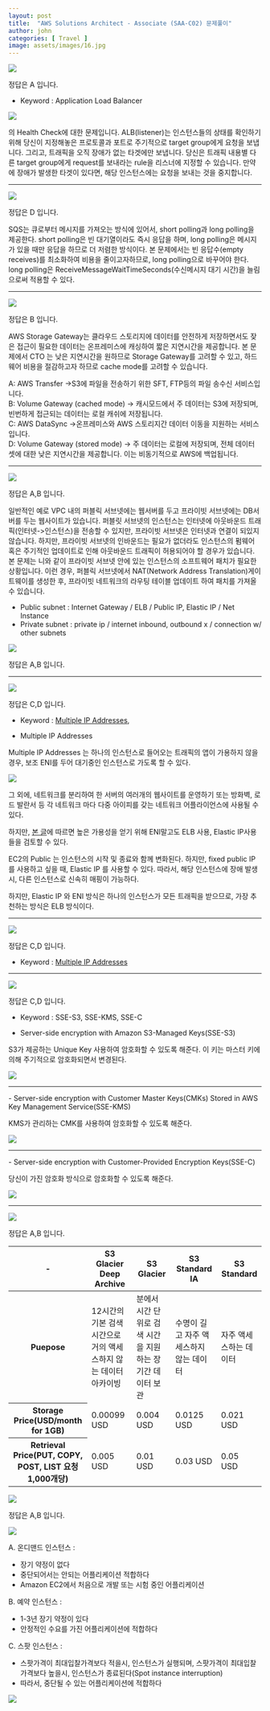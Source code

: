 ```yaml
---
layout: post
title:  "AWS Solutions Architect - Associate (SAA-C02) 문제풀이"
author: john
categories: [ Travel ]
image: assets/images/16.jpg
---
```


<img src="/assets/images/AWS/SAA_C02_01.PNG"/>

정답은 <span class="spoiler">A 입니다.</span>

- Keyword : Application Load Balancer

<img src="/assets/images/AWS/SAA_C02_01_01.png"/>

의 Health Check에 대한 문제입니다. ALB(listener)는 인스턴스들의 상태를 확인하기 위해 당신이 지정해놓은 프로토콜과 포트로 주기적으로 target group에게 요청을 보냅니다. 그리고, 트래픽을 오직 장애가 없는 타겟에만 보냅니다. 당신은 트래픽 내용별 다른 target group에게 request를 보내라는 rule을 리스너에 지정할 수 있습니다. 만약에 장애가 발생한 타겟이 있다면, 해당 인스턴스에는 요청을 보내는 것을 중지합니다.
<hr>
<img src="/assets/images/AWS/SAA_C02_02.PNG"/>

정답은 <span class="spoiler">D 입니다.</span>

SQS는 큐로부터 메시지를 가져오는 방식에 있어서, short polling과 long polling을 제공한다. short polling은 빈 대기열이라도 즉시 응답을 하며, long polling은 메시지가 있을 때만 응답을 하므로 더 저렴한 방식이다. 본 문제에서는 빈 응답수(empty receives)를 최소화하여 비용을 줄이고자하므로, long polling으로 바꾸어야 한다. long polling은 ReceiveMessageWaitTimeSeconds(수신메시지 대기 시간)을 늘림으로써 적용할 수 있다. 
<hr>
<img src="/assets/images/AWS/SAA_C02_03.PNG"/>

정답은 <span class="spoiler">B 입니다.</span>

AWS Storage Gateway는 클라우드 스토리지에 데이터를 안전하게 저장하면서도 잦은 접근이 필요한 데이터는 온프레미스에 캐싱하여 짧은 지연시간을 제공합니다. 본 문제에서 CTO 는 낮은 지연시간을 원하므로 Storage Gateway를 고려할 수 있고, 하드웨어 비용을 절감하고자 하므로 cache mode를 고려할 수 있습니다.

A: AWS Transfer ->S3에 파일을 전송하기 위한 SFT, FTP등의 파일 송수신 서비스입니다.<br/>
B: Volume Gateway (cached mode) -> 캐시모드에서 주 데이터는 S3에 저장되며, 빈번하게 접근되는 데이터는 로컬 캐쉬에 저장됩니다. <br/>
C: AWS DataSync ->온프레미스와 AWS 스토리지간 데이터 이동을 지원하는 서비스입니다.<br/>
D: Volume Gateway (stored mode) -> 주 데이터는 로컬에 저장되며, 전체 데이터 셋에 대한 낮은 지연시간을 제공합니다. 이는 비동기적으로 AWS에 백업됩니다. <br/>
<hr>
<img class="question" src="/assets/images/AWS/SAA_C02_04.PNG"/>

정답은 <span class="spoiler">A,B 입니다.</span>

일반적인 예로 VPC 내의 퍼블릭 서브넷에는 웹서버를 두고 프라이빗 서브넷에는 DB서버를 두는 웹사이트가 있습니다. 퍼블릿 서브넷의 인스턴스는 인터넷에 아웃바운드 트래픽(인터넷->인스턴스)을 전송할 수 있지만, 프라이빗 서브넷은 인터넷과 연결이 되있지 않습니다. 하지만, 프라이빗 서브넷의 인바운드는 필요가 없더라도 인스턴스의 펌웨어 혹은 주기적인 업데이트로 인해 아웃바운드 트래픽이 허용되어야 할 경우가 있습니다. 본 문제는 니와 같이 프라이빗 서브넷 안에 있는 인스턴스의 소프트웨어 패치가 필요한 상황입니다. 이런 경우, 퍼블릭 서브넷에서 NAT(Network Address Translation)게이트웨이를 생성한 후, 프라이빗 네트워크의 라우팅 테이블 업데이트 하여 패치를 가져올 수 있습니다. 

- Public subnet : Internet Gateway / ELB / Public IP, Elastic IP / Net Instance
- Private subnet : private ip / internet inbound, outbound x / connection w/ other subnets

<img class="question" src="/assets/images/AWS/SAA_C02_05.PNG"/>

정답은 <span class="spoiler">A,B 입니다.</span>

<hr>
<img src="/assets/images/AWS/SAA_C02_06.PNG"/>

정답은 <span class="spoiler">C,D 입니다.</span>

- Keyword : <a href="https://docs.aws.amazon.com/AWSEC2/latest/UserGuide/MultipleIP.html">Multiple IP Addresses</a>, 

- Multiple IP Addresses

Multiple IP Addresses 는 하나의 인스턴스로 들어오는 트래픽의 앱이 가용하지 않을 경우, 보조 ENI를 두어 대기중인 인스턴스로 가도록 할 수 있다. 

<img src="/assets/images/AWS/SAA_C06_01.png"/>

그 외에, 네트워크를 분리하여 한 서버의 여러개의 웹사이트를 운영하기 또는 방화벽, 로드 발란서 등 각 네트워크 마다 다중 아이피를 갖는 네트워크 어플라이언스에 사용될 수 있다. 

하지만, <a href="https://stackoverflow.com/questions/36608349/aws-elastic-ip-vs-eni">본 글</a>에 따르면 높은 가용성을 얻기 위해 ENI말고도 ELB 사용, Elastic IP사용들을 검토할 수 있다. 

EC2의 Public 는 인스턴스의 시작 및 종료와 함께 변화된다. 하지만, fixed public IP 를 사용하고 싶을 때, Elastic IP 를 사용할 수 있다. 따라서, 해당 인스턴스에 장애 발생 시, 다른 인스턴스로 신속히 매핑이 가능하다.

하지만, Elastic IP 와 ENI 방식은 하나의 인스턴스가 모든 트래픽을 받으므로, 가장 추천하는 방식은 ELB 방식이다.

<hr>

<img src="/assets/images/AWS/SAA_C02_07.PNG"/>

정답은 <span class="spoiler">C,D 입니다.</span>

- Keyword : <a href="https://docs.aws.amazon.com/AWSEC2/latest/UserGuide/MultipleIP.html">Multiple IP Addresses</a>


<hr>
<img src="/assets/images/AWS/SAA_C02_08.PNG"/>

정답은 <span class="spoiler">C,D 입니다.</span>

- Keyword : SSE-S3, SSE-KMS, SSE-C

- Server-side encryption with Amazon S3-Managed Keys(SSE-S3)

S3가 제공하는 Unique Key 사용하여 암호화할 수 있도록 해준다. 이 키는 마스터 키에의해 주기적으로 암호화되면서 변경된다.

<img src="/assets/images/AWS/SAA_C02_08_01.png"/>
<hr>
- Server-side encryption with Customer Master Keys(CMKs) Stored in AWS Key Management Service(SSE-KMS)  

KMS가 관리하는 CMK를 사용하여 암호화할 수 있도록 해준다. 

<img src="/assets/images/AWS/SAA_C02_08_02.png"/>
<hr>
- Server-side encryption with Customer-Provided Encryption Keys(SSE-C)  

당신이 가진 암호화 방식으로 암호화할 수 있도록 해준다. 

<img src="/assets/images/AWS/SAA_C02_08_03.png"/>
<hr>

<img class="question" src="/assets/images/AWS/SAA_C02_09.PNG"/>

정답은 <span class="spoiler">A,B 입니다.</span>

<table class="table table-bordered">

<thead>
	<tr>
	<th scope="col">-</th>
	<th scope="col">S3 Glacier Deep Archive</th>
	<th scope="col">S3 Glacier</th>
	<th scope="col">S3 Standard IA</th>
	<th scope="col">S3 Standard</th>
	</tr>
</thead>
<tr>
	<th scope="row">Puepose</th>
	<td>12시간의 기본 검색 시간으로 거의 액세스하지 않는 데이터 아카이빙</td>
	<td>분에서 시간 단위로 검색 시간을 지원하는 장기간 데이터 보관</td>
	<td>수명이 길고 자주 액세스하지 않는 데이터</td>
	<td>자주 액세스하는 데이터</td>
</tr>
<tr>
	<th scope="row">Storage Price(USD/month for 1GB)</th>
	<td>0.00099 USD</td>
	<td>0.004 USD</td>
	<td>0.0125 USD</td>
	<td>0.021 USD</td>
</tr>
<tr>
	<th scope="row">Retrieval Price(PUT, COPY, POST, LIST 요청  1,000개당)</th>
	<td>0.005 USD</td>
	<td>0.01 USD</td>
	<td>0.03 USD</td>
	<td>0.05 USD</td>
</tr>
</table>

<img src="/assets/images/AWS/SAA_C02_10.PNG"/>

정답은 <span class="spoiler">A,B 입니다.</span>

<img class="center" src="/assets/images/AWS/SAA_C02_10_01.png"/>

A. 온디맨드 인스턴스 : 
- 장기 약정이 없다<br/>
- 중단되어서는 안되는 어플리케이션 적합하다<br/>
- Amazon EC2에서 처음으로 개발 또는 시험 중인 어플리케이션<br/>

B. 예약 인스턴스 : 
- 1-3년 장기 약정이 있다<br/>
- 안정적인 수요를 가진 어플리케이션에 적합하다<br/>

C. 스팟 인스턴스 : 
- 스팟가격이 최대입찰가격보다 적을시, 인스턴스가 실행되며, 스팟가격이 최대입찰가격보다 높을시, 인스턴스가 종료된다(Spot instance interruption)<br/>
- 따라서, 중단될 수 있는 어플리케이션에 적합하다<br/>

<img src="/assets/images/AWS/SAA_C02_10_02.png"/>